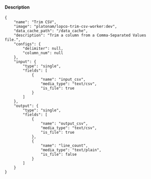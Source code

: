 #### Description

    {
        "name": "Trim CSV",
        "image": "platonam/lopco-trim-csv-worker:dev",
        "data_cache_path": "/data_cache",
        "description": "Trim a column from a Comma-Separated Values file.",
        "configs": {
            "delimiter": null,
            "column_num": null
        },
        "input": {
            "type": "single",
            "fields": [
                {
                    "name": "input_csv",
                    "media_type": "text/csv",
                    "is_file": true
                }
            ]
        },
        "output": {
            "type": "single",
            "fields": [
                {
                    "name": "output_csv",
                    "media_type": "text/csv",
                    "is_file": true
                },
                {
                    "name": "line_count",
                    "media_type": "text/plain",
                    "is_file": false
                }
            ]
        }
    }
